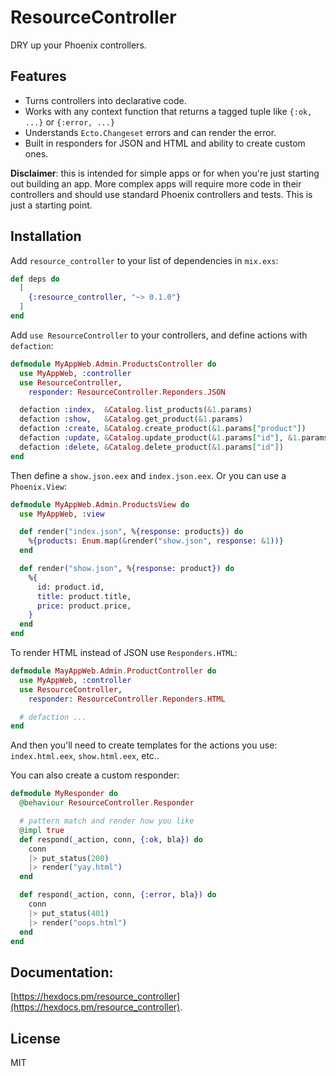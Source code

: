 # ResourceController

DRY up your Phoenix controllers.

## Features

- Turns controllers into declarative code.
- Works with any context function that returns a tagged tuple like `{:ok, ...}` or `{:error, ...}`
- Understands `Ecto.Changeset` errors and can render the error.
- Built in responders for JSON and HTML and ability to create custom ones.

**Disclaimer**: this is intended for simple apps or for when you're just starting out building an app. More complex apps will require more code in their controllers and should use standard Phoenix controllers and tests. This is just a starting point.

## Installation

Add `resource_controller` to your list of dependencies in `mix.exs`:

```elixir
def deps do
  [
    {:resource_controller, "~> 0.1.0"}
  ]
end
```

Add `use ResourceController` to your controllers, and define actions with `defaction`:

```elixir
defmodule MyAppWeb.Admin.ProductsController do
  use MyAppWeb, :controller
  use ResourceController,
    responder: ResourceController.Reponders.JSON

  defaction :index,  &Catalog.list_products(&1.params)
  defaction :show,   &Catalog.get_product(&1.params)
  defaction :create, &Catalog.create_product(&1.params["product"])
  defaction :update, &Catalog.update_product(&1.params["id"], &1.params["product"])
  defaction :delete, &Catalog.delete_product(&1.params["id"])
end
```

Then define a `show.json.eex` and `index.json.eex`. Or you can use a `Phoenix.View`:

```elixir
defmodule MyAppWeb.Admin.ProductsView do
  use MyAppWeb, :view

  def render("index.json", %{response: products}) do
    %{products: Enum.map(&render("show.json", response: &1))}
  end

  def render("show.json", %{response: product}) do
    %{
      id: product.id,
      title: product.title,
      price: product.price,
    }
  end
end
```

To render HTML instead of JSON use `Responders.HTML`:

```elixir
defmodule MayAppWeb.Admin.ProductController do
  use MyAppWeb, :controller
  use ResourceController,
    responder: ResourceController.Reponders.HTML

  # defaction ...
end
```

And then you'll need to create templates for the actions you use: `index.html.eex`, `show.html.eex`, etc..

You can also create a custom responder:

```elixir
defmodule MyResponder do
  @behaviour ResourceController.Responder

  # pattern match and render how you like
  @impl true
  def respond(_action, conn, {:ok, bla}) do
    conn
    |> put_status(200)
    |> render("yay.html")
  end

  def respond(_action, conn, {:error, bla}) do
    conn
    |> put_status(401)
    |> render("oops.html")
  end
end
```

## Documentation:

[https://hexdocs.pm/resource_controller](https://hexdocs.pm/resource_controller).

## License

MIT
